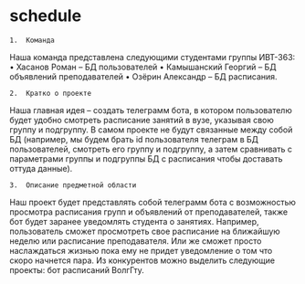 # schedule
	1.	Команда
Наша команда представлена следующими студентами группы ИВТ-363: 
	•	Хасанов Роман – БД пользователей 
	•	Камышанский Георгий – БД объявлений преподавателей 
	•	Озёрин Александр – БД расписания.

	2.	Кратко о проекте 
Наша главная идея – создать телеграмм бота, в котором пользователю будет удобно смотреть расписание занятий в вузе, указывая свою группу и подгруппу. В самом проекте не будут связанные между собой БД (например, мы будем брать id пользователя телеграм в БД пользователей, смотреть его группу и подгруппу, а затем сравнивать с параметрами группы и подгруппы БД с расписания чтобы доставать оттуда данные).
	
	3.	Описание предметной области
Наш проект будет представлять собой телеграмм бота с возможностью просмотра расписания групп и объявлений от преподавателей, также бот будет заранее уведомлять студента о занятиях. Например, пользователь сможет просмотреть свое расписание на ближайшую неделю или расписание преподавателя. Или же сможет просто наслаждаться жизнью пока ему не придет уведомление о том что скоро начнется пара. Из конкурентов можно выделить следующие проекты: бот расписаний ВолгГту.
